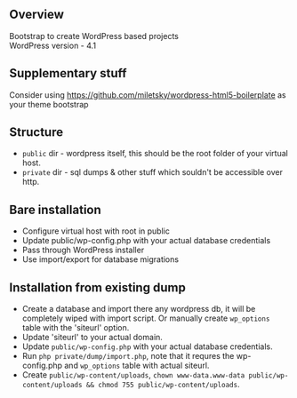 ## Overview
Bootstrap to create WordPress based projects  
WordPress version - 4.1

## Supplementary stuff
Consider using https://github.com/miletsky/wordpress-html5-boilerplate as your theme bootstrap

## Structure
* `public` dir - wordpress itself, this should be the root folder of your virtual host.
* `private` dir - sql dumps & other stuff which souldn't be accessible over http.

## Bare installation
* Configure virtual host with root in public
* Update public/wp-config.php with your actual database credentials
* Pass through WordPress installer
* Use import/export for database migrations

## Installation from existing dump
* Create a database and import there any wordpress db, it will be completely wiped with import script. Or manually create `wp_options` table with the 'siteurl' option.
* Update 'siteurl' to your actual domain.
* Update `public/wp-config.php` with your actual database credentials.
* Run `php private/dump/import.php`, note that it requres the wp-config.php and `wp_options` table with actual siteurl.
* Create `public/wp-content/uploads`, `chown www-data.www-data public/wp-content/uploads && chmod 755 public/wp-content/uploads`.
